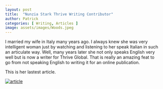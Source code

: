 ```yaml
---
layout: post
title:  "Nunzia Stark Thrive Writing Contributor"
author: Patrick
categories: [ Writing, Articles ]
image: assets/images/Woods.jpeg
---
```


I married my wife in Italy many years ago. I always knew she was very intelligent woman just by watching and listening to her speak Italian in such an articulate way. Well, many years later she not only speaks English very well but is now a writer for Thrive Global. That is really an amazing feat to go from not speaking English to writing it for an online publication.

This is her lastest article.

[![article](https://www.thriveglobal.com/stories/28839-what-is-sad/… "Let's check Nunzia's Article")](https://www.thriveglobal.com/stories/28839-what-is-sad/)


